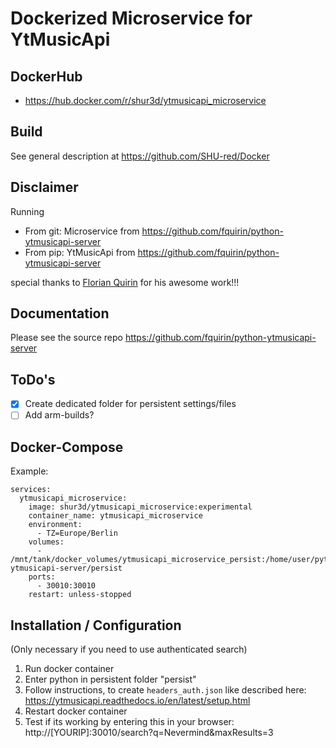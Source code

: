 # Dockerized Microservice for YtMusicApi

## DockerHub

- https://hub.docker.com/r/shur3d/ytmusicapi_microservice

## Build

See general description at https://github.com/SHU-red/Docker

## Disclaimer

Running
- From git: Microservice from https://github.com/fquirin/python-ytmusicapi-server
- From pip: YtMusicApi from https://github.com/fquirin/python-ytmusicapi-server

special thanks to
[Florian Quirin](https://github.com/fquirin)
for his awesome work!!!

## Documentation
Please see the source repo
https://github.com/fquirin/python-ytmusicapi-server

## ToDo's

- [x] Create dedicated folder for persistent settings/files
- [ ] Add arm-builds?

## Docker-Compose
Example:
```
services:
  ytmusicapi_microservice:
    image: shur3d/ytmusicapi_microservice:experimental
    container_name: ytmusicapi_microservice
    environment:
      - TZ=Europe/Berlin
    volumes:
      - /mnt/tank/docker_volumes/ytmusicapi_microservice_persist:/home/user/python-ytmusicapi-server/persist
    ports:
      - 30010:30010
    restart: unless-stopped
```

## Installation / Configuration
(Only necessary if you need to use authenticated search)
1. Run docker container
2. Enter python in persistent folder "persist"
3. Follow instructions, to create `headers_auth.json` like described here: https://ytmusicapi.readthedocs.io/en/latest/setup.html
4. Restart docker container
5. Test if its working by entering this in your browser: http://[YOURIP]:30010/search?q=Nevermind&maxResults=3

